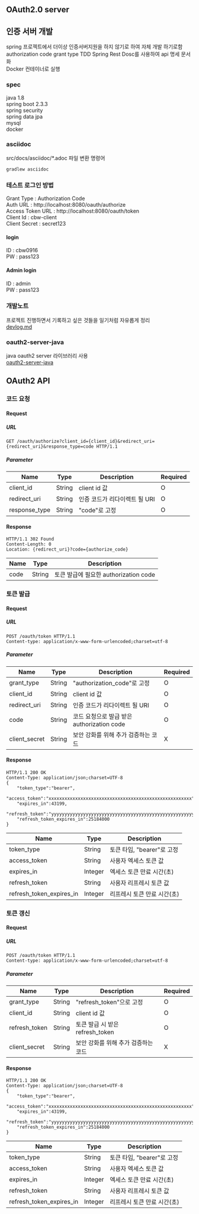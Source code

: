 ## OAuth2.0 server

## 인증 서버 개발
spring 프로젝트에서 더이상 인증서버지원을 하지 않기로 하여 자체 개발 하기로함   
authorization code grant type
TDD
Spring Rest Dosc를 사용하여 api 명세 문서화  
Docker 컨테이너로 실행


### spec
java 1.8  
spring boot 2.3.3  
  spring security  
  spring data jpa  
mysql  
docker


### asciidoc
src/docs/asciidoc/*.adoc 파일 변환 명령어
```
gradlew asciidoc
```

### 테스트 로그인 방법
Grant Type : Authorization Code  
Auth URL : http://localhost:8080/oauth/authorize  
Access Token URL : http://localhost:8080/oauth/token  
Client Id : cbw-client  
Client Secret : secret123  

#### login  
ID : cbw0916  
PW : pass123  
#### Admin login 
ID : admin    
PW : pass123  

### 개발노트
프로젝트 진행하면서 기록하고 싶은 것들을 일기처럼 자유롭게 정리  
[devlog.md](https://github.com/ByeongUkChoi/oauth2-server-spring-example/blob/master/DevLog.md)

### oauth2-server-java
java oauth2 server 라이브러리 사용  
[oauth2-server-java](https://github.com/ByeongUkChoi/oauth2-server-java)  

## OAuth2 API
### 코드 요청
#### Request
##### URL
```http request
GET /oauth/authorize?client_id={client_id}&redirect_uri={redirect_uri}&response_type=code HTTP/1.1
```
##### Parameter
|Name           |Type   |Description|Required|
|---------------|-------|-----------|--------|
|client_id      |String |client id 값|O|
|redirect_uri   |String |인증 코드가 리다이렉트 될 URI|O|
|response_type  |String |"code"로 고정|O|
#### Response
```http request
HTTP/1.1 302 Found
Content-Length: 0
Location: {redirect_uri}?code={authorize_code}
```
|Name   |Type   |Description|
|-------|-------|-----------|
|code   |String |토큰 발급에 필요한 authorization code|

### 토큰 발급
#### Request
##### URL
```http request
POST /oauth/token HTTP/1.1
Content-type: application/x-www-form-urlencoded;charset=utf-8
```
##### Parameter
|Name           |Type   |Description|Required|
|---------------|-------|-----------|--------|
|grant_type     |String |"authorization_code"로 고정|O|
|client_id      |String |client id 값|O|
|redirect_uri   |String |인증 코드가 리다이렉트 될 URI|O|
|code           |String |코드 요청으로 발급 받은 authorization code|O|
|client_secret  |String |보안 강화를 위해 추가 검증하는 코드|X|
#### Response
```http request
HTTP/1.1 200 OK
Content-Type: application/json;charset=UTF-8
{
    "token_type":"bearer",
    "access_token":"xxxxxxxxxxxxxxxxxxxxxxxxxxxxxxxxxxxxxxxxxxxxxxxxxxxxxx",
    "expires_in":43199,
    "refresh_token":"yyyyyyyyyyyyyyyyyyyyyyyyyyyyyyyyyyyyyyyyyyyyyyyyyyyyyy",
    "refresh_token_expires_in":25184000
}
```
|Name                       |Type   |Description|
|---------------------------|-------|-----------|
|token_type                 |String |토큰 타입, "bearer"로 고정|
|access_token               |String |사용자 엑세스 토큰 값|
|expires_in                 |Integer|엑세스 토큰 만료 시간(초)|
|refresh_token              |String |사용자 리프레시 토큰 값|
|refresh_token_expires_in   |Integer|리프레시 토큰 만료 시간(초)|
### 토큰 갱신
#### Request
##### URL
```http request
POST /oauth/token HTTP/1.1
Content-type: application/x-www-form-urlencoded;charset=utf-8
```
##### Parameter
|Name           |Type   |Description|Required|
|---------------|-------|-----------|--------|
|grant_type     |String |"refresh_token"으로 고정|O|
|client_id      |String |client id 값|O|
|refresh_token  |String |토큰 발급 시 받은 refresh_token|O|
|client_secret  |String |보안 강화를 위해 추가 검증하는 코드|X|
#### Response
```http request
HTTP/1.1 200 OK
Content-Type: application/json;charset=UTF-8
{
    "token_type":"bearer",
    "access_token":"xxxxxxxxxxxxxxxxxxxxxxxxxxxxxxxxxxxxxxxxxxxxxxxxxxxxxx",
    "expires_in":43199,
    "refresh_token":"yyyyyyyyyyyyyyyyyyyyyyyyyyyyyyyyyyyyyyyyyyyyyyyyyyyyyy",
    "refresh_token_expires_in":25184000
}
```
|Name                       |Type   |Description|
|---------------------------|-------|-----------|
|token_type                 |String |토큰 타입, "bearer"로 고정|
|access_token               |String |사용자 엑세스 토큰 값|
|expires_in                 |Integer|엑세스 토큰 만료 시간(초)|
|refresh_token              |String |사용자 리프레시 토큰 값|
|refresh_token_expires_in   |Integer|리프레시 토큰 만료 시간(초)|
